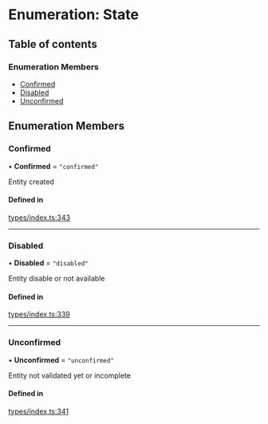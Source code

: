 # Enumeration: State

## Table of contents

### Enumeration Members

- [Confirmed](State.md#confirmed)
- [Disabled](State.md#disabled)
- [Unconfirmed](State.md#unconfirmed)

## Enumeration Members

### Confirmed

• **Confirmed** = ``"confirmed"``

Entity created

#### Defined in

[types/index.ts:343](https://github.com/nevermined-io/react-components/blob/8680a5c/catalog/src/types/index.ts#L343)

___

### Disabled

• **Disabled** = ``"disabled"``

Entity disable or not available

#### Defined in

[types/index.ts:339](https://github.com/nevermined-io/react-components/blob/8680a5c/catalog/src/types/index.ts#L339)

___

### Unconfirmed

• **Unconfirmed** = ``"unconfirmed"``

Entity not validated yet or incomplete

#### Defined in

[types/index.ts:341](https://github.com/nevermined-io/react-components/blob/8680a5c/catalog/src/types/index.ts#L341)
